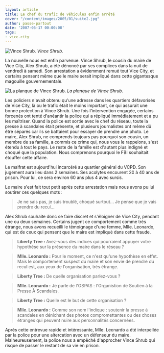 ```yaml
---
layout: article
title: Le chef du trafic de véhicules enfin arrêté
cover: "/content/images/2005/01/suite2.jpg"
author: passe-partout
date: '2007-05-17 00:00:00'
tags:
- vice-city
---
```


![Vince Shrub.](/content/images/2005/01/suite1.jpg)
_Vince Shrub._

La nouvelle nous est enfin parvenue. Vince Shrub, le cousin du maire de Vice City, Alex Shrub, a été dénoncé par ses complices dans la nuit de vendredi à samedi. Son arrestation a évidemment remué tout Vice City, et certains pensent même que le maire serait impliqué dans cette gigantesque magouille gouvernementale.

![La planque de Vince Shrub.](/content/images/2005/01/suite.jpg)
_La planque de Vince Shrub._

Les policiers n'avait obtenu qu'une adresse dans les quartiers défavorisés de Vice City, là ou le trafic était le moins important, ce qui assurait une bonne protection à Vince Shrub. Une fois l'intervention engagée, certains forcenés ont tenté d'anéantir la police qui a répliqué immédiatement et a pu les maîtriser. Quand la police est sortie avec le chef du réseau, toute la presse à scandales était présente, et plusieurs journalistes ont même dû être séparés car ils se battaient pour essayer de prendre une photo. Le maire, Alex Shrub, ne comprends toujours pas pourquoi son cousin, un membre de sa famille, a commis ce crime qui, nous vous le rappelons, s'est étendu à tout le pays. Le reste de la famille est d'autant plus indigné et choqué que la population. Nous comprenons pourquoi le FBI souhaitait étouffer cette affaire.

Le malfrat est aujourd'hui incarcéré au quartier général du VCPD. Son jugement aura lieu dans 2 semaines. Ses acolytes encourent 20 à 40 ans de prison. Pour lui, ce sera environ 60 ans plus 4 avec sursis.

Le maire s'est fait tout petit après cette arrestation mais nous avons pu lui soutirer ces quelques mots :

> Je ne sais pas, je suis troublé, choqué surtout... Je pense que je vais prendre du recul...

Alex Shrub souhaite donc se faire discret et s'éloigner de Vice City, pendant une ou deux semaines. Certains jugent ce comportement comme très étrange, nous avons recueilli le témoignage d'une femme, Mlle. Leonardo, qui est de ceux qui pensent que le maire est impliqué dans cette fraude.

> **Liberty Tree :** Avez-vous des indices qui pourraient appuyer votre hypothèse sur la présence du maire dans le réseau ?

> **Mlle. Leonardo :** Pour le moment, ce n'est qu'une hypothèse en effet. Mais le comportement suspect du maire et son envie de prendre du recul est, aux yeux de l'organisation, très étrange.

> **Liberty Tree :** De quelle organisation parlez-vous ?

> **Mlle. Leonardo :** Je parle de l'OSPAS : l'Organistion de Soutien à la Presse À Scandales.

> **Liberty Tree :** Quelle est le but de cette organisation ?

> **Mlle. Leonardo :** Comme son nom l'indique : soutenir la presse à scandales en dénichant des photos compromettantes ou des choses étranges qui peuvent nuire aux personnalités concernées.

Après cette entrevue rapide et intéressante, Mlle. Leonardo a été interpellée par la police pour une altercation avec un défenseur du maire.  
Malheureusement, la police nous a empêché d'approcher Vince Shrub qui risque de passer le restant de sa vie en prison.